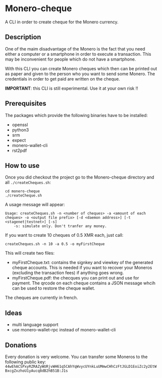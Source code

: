 # Monero-cheque

A CLI in order to create cheque for the Monero currency.

## Description

One of the maim disadvantage of the Monero is the fact that you need either a computer or a smartphone in order to execute a transaction. This may be inconvenient for people which do not have a smartphone.

With this CLI you can create Monero cheques which then can be printed out as paper and given to the person who you want to send some Monero. The credentials in order to get paid are written on the cheque.

**IMPORTANT**: this CLI is still experimental. Use it at your own risk !!

## Prerequisites

The packages which provide the following binaries have to be installed:

 - openssl
 - python3
 - srm
 - expect
 - monero-wallet-cli
 - rst2pdf
 
## How to use

Once you did checkout the project go to the Monero-cheque directory and all `./createCheques.sh`:
```
cd monero-cheque
./createCheque.sh
```
A usage message will appear:
```
Usage: createCheques.sh -n <number of cheques> -a <amount of each cheques> -o <output file prefix> [-d <daemon address>] [-t <stagenet|testnet>] [-s]
    -s: simulate only. Don't tranfer any money.
```

If you want to create 10 cheques of 0.5 XMR each, just call:
```
createCheques.sh -n 10 -a 0.5 -o myFirstCheque

```

This will create two files:
 - myFirstCheque.txt: contains the signkey and viewkey of the generated cheque accounts. This is needed if you want to recover your Moneros (excluding the transaction fees) if anything goes wrong.
 - myFirstCheque.pdf: the checques you can print out and use for payment. The qrcode on each cheque contains a JSON message whcih can be used to restore the cheque wallet.

The cheques are currently in french.

## Ideas

 - multi language support
 - use monero-wallet-rpc instead of monero-wallet-cli
 
 
## Donations

Every donation is very welcome. You can transfer some Moneros to the following public key: `44wEhACSPxyRZRAZyWURjvWH61q5CAhYqWvycUYnkLuUMmwCHhCzFtJGLD1EoiZc2y2EtWBxcgZxzhoU1yAucq8dB2hB51B:J1s`

